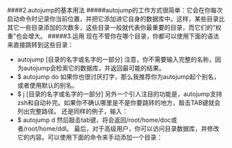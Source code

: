 ####2.autojump的基本用法
#####autojump的工作方式很简单：它会在你每次启动命令时记录你当前位置，并把它添加进它自身的数据库中。这样，某些目录比其它一些目录添加的次数多，这些目录一般就代表你最重要的目录，而它们的“权重”也会增大。
#####3.运用
现在不管你在哪个目录，你都可以使用下面的语法来直接跳转到这些目录：
+ autojump [目录的名字或名字的一部分]
注意，你不需要输入完整的名称，因为autojump会检索它的数据库，并返回最可能的结果。
+ $ autojump do
如果你也很讨厌打字，那么我推荐你为autojump起个别名，或者使用默认的别名。
+ $ j [目录的名字或名字的一部分]
另外一个引人注目的功能是，autojump支持zsh和自动补完。如果你不确认哪里是不是你要跳转的地方，敲击TAB键就会列出完整路径。
还是同样的例子，输入：
+ $ autojump d
然后敲击tab键，将会返回/root/home/doc或者/root/home/ddl。
最后，对于高级用户，你可以访问目录数据库，并修改它的内容。可以使用下面的命令来手动添加一个目录：